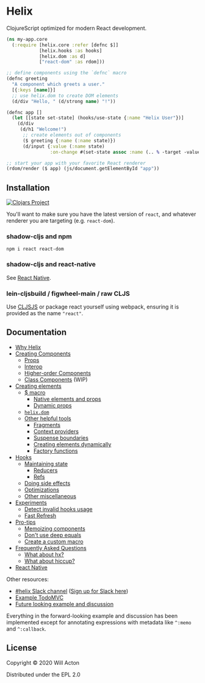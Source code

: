 # Helix

ClojureScript optimized for modern React development.


```clojure
(ns my-app.core
  (:require [helix.core :refer [defnc $]]
            [helix.hooks :as hooks]
            [helix.dom :as d]
            ["react-dom" :as rdom]))

;; define components using the `defnc` macro
(defnc greeting
  "A component which greets a user."
  [{:keys [name]}]
  ;; use helix.dom to create DOM elements
  (d/div "Hello, " (d/strong name) "!"))

(defnc app []
  (let [[state set-state] (hooks/use-state {:name "Helix User"})]
    (d/div
     (d/h1 "Welcome!")
      ;; create elements out of components
      ($ greeting {:name (:name state)})
      (d/input {:value (:name state)
                :on-change #(set-state assoc :name (.. % -target -value))}))))

;; start your app with your favorite React renderer
(rdom/render ($ app) (js/document.getElementById "app"))
```

## Installation

[![Clojars Project](https://img.shields.io/clojars/v/lilactown/helix.svg)](https://clojars.org/lilactown/helix)

You'll want to make sure you have the latest version of `react`, and whatever
renderer you are targeting (e.g. `react-dom`).


### shadow-cljs and npm

```
npm i react react-dom
```

### shadow-cljs and react-native

See [React Native](./docs/react-native.md).

### lein-cljsbuild / figwheel-main / raw CLJS

Use [CLJSJS](https://github.com/cljsjs/packages/tree/master/react) or package
react yourself using webpack, ensuring it is provided as the name `"react"`.

## Documentation

- [Why Helix](./docs/motivation.md)
- [Creating Components](./docs/creating-components.md)
  - [Props](./docs/creating-components.md#props)
  - [Interop](./docs/creating-components.md#interop)
  - [Higher-order Components](./docs/creating-components.md#higher-order-components)
  - [Class Components](./docs/creating-components.md#class-components) (WIP)
- [Creating elements](./docs/creating-elements.md)
  - [$ macro](./docs/creating-elements.md#-macro)
    - [Native elements and props](./docs/creating-elements.md#native-elements-and-props)
    - [Dynamic props](./docs/creating-elements.md#dynamic-props)
  - [`helix.dom`](./docs/creating-elements.md#helixdom)
  - [Other helpful tools](./docs/creating-elements.md#other-helpful-tools)
    - [Fragments](./docs/creating-elements.md#fragments)
    - [Context providers](./docs/creating-elements.md#context-providers)
    - [Suspense boundaries](./docs/creating-elements.md#suspense-boundaries)
    - [Creating elements dynamically](./docs/creating-elements.md#creating-elements-dynamically)
    - [Factory functions](./docs/creating-elements.md#factory-functions)
- [Hooks](./docs/hooks.md)
  - [Maintaining state](./docs/hooks.md#maintaining-state)
    - [Reducers](./docs/hooks.md#reducers)
    - [Refs](./docs/hooks.md#refs)
  - [Doing side effects](./docs/hooks.md#doing-side-effects)
  - [Optimizations](./docs/hooks.md#optimizations)
  - [Other miscellaneous](./docs/hooks.md#other-miscellaneous)
- [Experiments](./docs/experiments.md)
  - [Detect invalid hooks usage](./docs/experiments.md#detect-invalid-hooks-usage)
  - [Fast Refresh](./docs/experiments.md#fast-refresh)
- [Pro-tips](./docs/pro-tips.md)
  - [Memoizing components](./docs/pro-tips.md#memoizing-components)
  - [Don't use deep equals](./docs/pro-tips.md#dont-use-deep-equals)
  - [Create a custom macro](./docs/pro-tips.md#create-a-custom-macro)
- [Frequently Asked Questions](./docs/faq.md)
  - [What about hx?](./docs/faq.md#what-about-hx)
  - [What about hiccup?](./docs/faq.md#what-about-hiccup)
- [React Native](./docs/react-native.md)


Other resources:

- [#helix Slack channel](https://clojurians.slack.com/archives/CRRJBCX7S) ([Sign up for Slack here](http://clojurians.net))
- [Example TodoMVC](https://github.com/Lokeh/helix-todo-mvc)
- [Future looking example and discussion](https://gist.github.com/Lokeh/e93a1a0ab25d40df006d77f405c1e535)

Everything in the forward-looking example and discussion has been implemented except for annotating expressions with metadata like `^:memo` and `^:callback`.


## License

Copyright © 2020 Will Acton

Distributed under the EPL 2.0
